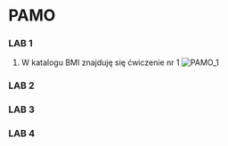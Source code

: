 # PAMO 

### LAB 1
1. W katalogu BMI znajduję się ćwiczenie nr 1
![PAMO_1](https://user-images.githubusercontent.com/56222962/224795373-6d19066b-d184-433e-8a71-70984de5e906.png)

### LAB 2

### LAB 3

### LAB 4
